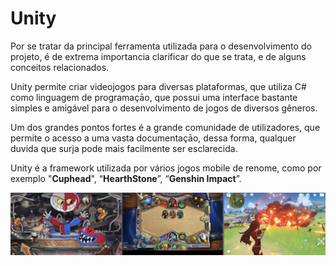 # Unity

Por se tratar da principal ferramenta utilizada para o desenvolvimento do projeto, é de extrema importancia clarificar do que se trata, e de alguns conceitos relacionados.

Unity permite criar videojogos para diversas plataformas, que utiliza C# como linguagem de programaçāo, que possui uma interface bastante simples e amigável para o desenvolvimento de jogos de diversos gêneros.

Um dos grandes pontos fortes é a grande comunidade de utilizadores, que permite o acesso a uma vasta documentaçāo, dessa forma, qualquer duvida que surja pode mais facilmente ser esclarecida.

Unity é a framework utilizada por vários jogos mobile de renome, como por exemplo "**Cuphead**", “**HearthStone**”, “**Genshin Impact**”.&#x20;

![                "Cuphead"                                                      “HearthStone”                                               “Genshin Impact”      ](<../../.gitbook/assets/Screenshot 2022-05-16 at 09.35.23.png>)
